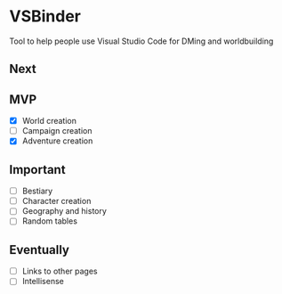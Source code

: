 # VSBinder

Tool to help people use Visual Studio Code for DMing and worldbuilding

## Next

## MVP

- [x] World creation
- [ ] Campaign creation
- [x] Adventure creation

## Important

- [ ] Bestiary
- [ ] Character creation
- [ ] Geography and history
- [ ] Random tables

## Eventually

- [ ] Links to other pages
- [ ] Intellisense
